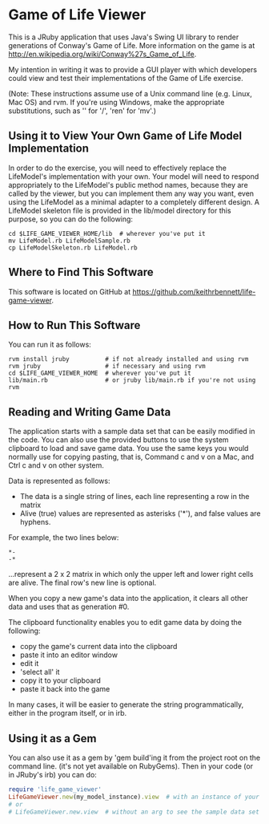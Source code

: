 Game of Life Viewer
===================

This is a JRuby application that uses Java's Swing UI library
to render generations of Conway's Game of Life.  More information
on the game is at http://en.wikipedia.org/wiki/Conway%27s_Game_of_Life.

My intention in writing it was to provide a GUI player
with which developers could view and test their implementations
of the Game of Life exercise.

(Note: These instructions assume use of a Unix command line (e.g. Linux, Mac OS) and rvm.
If you're using Windows, make the appropriate substitutions, such as '\' for '/', 'ren' for 'mv'.)


Using it to View Your Own Game of Life Model Implementation
-----------------------------------------------------------

In order to do the exercise, you will need to effectively replace the
LifeModel's implementation with your own.  Your model will need to
respond appropriately to the LifeModel's public method names, because
they are called by the viewer, but you can implement them any way you
want, even using the LifeModel as a minimal adapter to a completely
different design. A LifeModel skeleton file is provided in the
lib/model directory for this purpose, so you can do the following:

```
cd $LIFE_GAME_VIEWER_HOME/lib  # wherever you've put it
mv LifeModel.rb LifeModelSample.rb
cp LifeModelSkeleton.rb LifeModel.rb
```

Where to Find This Software
---------------------------

This software is located on GitHub at https://github.com/keithrbennett/life-game-viewer.


How to Run This Software
------------------------

You can run it as follows:

```
rvm install jruby          # if not already installed and using rvm
rvm jruby                  # if necessary and using rvm
cd $LIFE_GAME_VIEWER_HOME  # wherever you've put it
lib/main.rb                # or jruby lib/main.rb if you're not using rvm
```

Reading and Writing Game Data
------------------------------------------------------

The application starts with a sample data set that can be easily modified in the code.
You can also use the provided buttons to use the system clipboard to load and save
game data.  You use the same keys you would normally use for copying pasting,
that is, Command c and v on a Mac, and Ctrl c and v on other system.

Data is represented as follows:

* The data is a single string of lines, each line representing a row in the matrix
* Alive (true) values are represented as asterisks ('*'), and false values are hyphens.

For example, the two lines below:

```
*-
-*
```

...represent a 2 x 2 matrix in which only the upper left and
lower right cells are alive.  The final row's new line is optional.

When you copy a new game's data into the application, it clears all other data and
uses that as generation #0.

The clipboard functionality enables you to edit game data by doing the following:

* copy the game's current data into the clipboard 
* paste it into an editor window
* edit it
* 'select all' it
* copy it to your clipboard
* paste it back into the game

In many cases, it will be easier to generate the string programmatically, either in the program itself,
or in irb.


Using it as a Gem
-----------------

You can also use it as a gem by 'gem build'ing it 
from the project root on the command line. (it's not yet available
on RubyGems). Then in your code (or in JRuby's irb) you can do:

```ruby
require 'life_game_viewer'
LifeGameViewer.new(my_model_instance).view  # with an instance of your own model to view that
# or
# LifeGameViewer.new.view  # without an arg to see the sample data set
```
